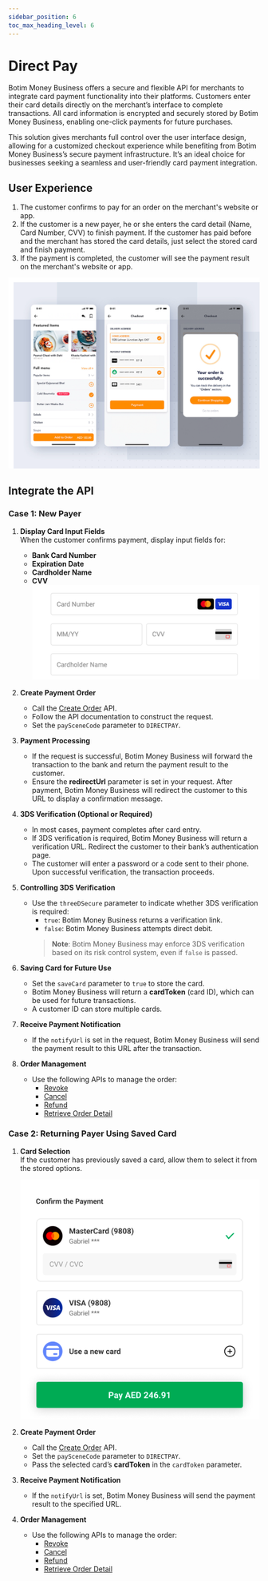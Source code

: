 ```yaml
---
sidebar_position: 6
toc_max_heading_level: 6
---
```


# Direct Pay

Botim Money Business offers a secure and flexible API for merchants to integrate card payment functionality into their platforms. Customers enter their card details directly on the merchant’s interface to complete transactions. All card information is encrypted and securely stored by Botim Money Business, enabling one-click payments for future purchases.

This solution gives merchants full control over the user interface design, allowing for a customized checkout experience while benefiting from Botim Money Business’s secure payment infrastructure. It’s an ideal choice for businesses seeking a seamless and user-friendly card payment integration.

## User Experience

1. The customer confirms to pay for an order on the merchant's website or app.
2. If the customer is a new payer, he or she enters the card detail (Name, Card Number, CVV) to finish payment. If the customer has paid before and the merchant has stored the card details, just select the stored card and finish payment.
3. If the payment is completed, the customer will see the payment result on the merchant's website or app.

![ue-direct](../pic/ue-directpay.png)

## Integrate the API
### Case 1: New Payer

1. **Display Card Input Fields**  
   When the customer confirms payment, display input fields for:  
   - **Bank Card Number**  
   - **Expiration Date**  
   - **Cardholder Name**  
   - **CVV**  
   ![card](../pic/cardinfo.png)

2. **Create Payment Order**  
   - Call the [Create Order](/docs/createorder) API.  
   - Follow the API documentation to construct the request.  
   - Set the `paySceneCode` parameter to `DIRECTPAY`.

3. **Payment Processing**  
   - If the request is successful, Botim Money Business will forward the transaction to the bank and return the payment result to the customer.  
   - Ensure the **redirectUrl** parameter is set in your request. After payment, Botim Money Business will redirect the customer to this URL to display a confirmation message.

4. **3DS Verification (Optional or Required)**  
   - In most cases, payment completes after card entry.  
   - If 3DS verification is required, Botim Money Business will return a verification URL. Redirect the customer to their bank’s authentication page.  
   - The customer will enter a password or a code sent to their phone. Upon successful verification, the transaction proceeds.

5. **Controlling 3DS Verification**  
   - Use the `threeDSecure` parameter to indicate whether 3DS verification is required:  
     - `true`: Botim Money Business returns a verification link.  
     - `false`: Botim Money Business attempts direct debit.  
     > **Note**: Botim Money Business may enforce 3DS verification based on its risk control system, even if `false` is passed.

6. **Saving Card for Future Use**  
   - Set the `saveCard` parameter to `true` to store the card.  
   - Botim Money Business will return a **cardToken** (card ID), which can be used for future transactions.  
   - A customer ID can store multiple cards.

7. **Receive Payment Notification**  
   - If the `notifyUrl` is set in the request, Botim Money Business will send the payment result to this URL after the transaction.

8. **Order Management**  
   - Use the following APIs to manage the order:  
     - [Revoke](/docs/revoke)
     - [Cancel](/docs/cancel)
     - [Refund](/docs/refund)   
     - [Retrieve Order Detail](/docs/retrieveorderdetail)

### Case 2: Returning Payer Using Saved Card

1. **Card Selection**  
   If the customer has previously saved a card, allow them to select it from the stored options.  

   ![savedcard](../pic/savedcard.png)

3. **Create Payment Order**  
   - Call the [Create Order](/docs/createorder) API.  
   - Set the `paySceneCode` parameter to `DIRECTPAY`.  
   - Pass the selected card’s **cardToken** in the `cardToken` parameter.

4. **Receive Payment Notification**  
   - If the `notifyUrl` is set, Botim Money Business will send the payment result to the specified URL.

5. **Order Management**  
   - Use the following APIs to manage the order:  
     - [Revoke](/docs/revoke)
     - [Cancel](/docs/cancel)
     - [Refund](/docs/refund)   
     - [Retrieve Order Detail](/docs/retrieveorderdetail)
